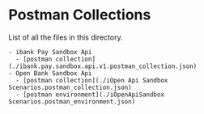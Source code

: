 # Postman Collections
List of all the files in this directory.
```
- ibank Pay Sandbox Api
  - [postman collection](./ibank.pay.sandbox.api.v1.postman_collection.json) 
- Open Bank Sandbox Api 
  - [postman collection](./iOpen Api Sandbox Scenarios.postman_collection.json) 
  - [postman environment](./iOpenApiSandbox Scenarios.postman_environment.json) 
```
